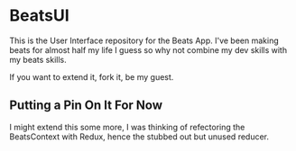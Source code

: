 # BeatsUI

This is the User Interface repository for the Beats App.
I've been making beats for almost half my life I guess so why not combine my dev skills with my beats skills. 

If you want to extend it, fork it, be my guest.

## Putting a Pin On It For Now

I might extend this some more, I was thinking of refectoring the BeatsContext with Redux, hence the stubbed out but unused reducer.